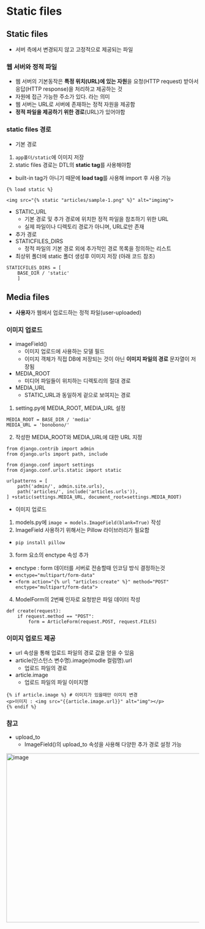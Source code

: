 # Static files
## Static files
- 서버 측에서 변경되지 않고 고정적으로 제공되는 파일
### 웹 서버와 정적 파일
- 웹 서버의 기본동작은 **특정 위치(URL)에 있는 자원**을 요청(HTTP request) 받아서 응답(HTTP response)을 처리하고 제공하는 것
- 자원에 접근 가능한 주소가 있다. 라는 의미
- 웹 서버는 URL로 서버에 존재하는 정적 자원을 제공함
- **정적 파일을 제공하기 위한 경로**(URL)가 있어야함
### static files 경로
- 기본 경로
1. `app폴더/static`에 이미지 저장
2. static files 경로는 DTL의 **static tag**를 사용해야함
  - built-in tag가 아니기 때문에 **load tag**를 사용해 import 후 사용 가능
 ```
{% load static %}

<img src="{% static "articles/sample-1.png" %}" alt="imgimg">
 ```
  - STATIC_URL
    - 기본 경로 및 추가 경로에 위치한 정적 파일을 참조하기 위한 URL
    - 실제 파일이나 디렉토리 경로가 아니며, URL로만 존재
- 추가 경로
- STATICFILES_DIRS
  - 정적 파일의 기본 경로 외에 추가적인 경로 목록을 정의하는 리스트
- 최상위 폴더에 static 폴더 생성후 이미지 저장 (아래 코드 참조)
```
STATICFILES_DIRS = [
    BASE_DIR / 'static'
    ]
```
## Media files
- **사용자**가 웹에서 업로드하는 정적 파일(user-uploaded)
### 이미지 업로드
- imageField()
  - 이미지 업로드에 사용하는 모델 필드
  - 이미지 객체가 직접 DB에 저장되는 것이 아닌 **이미지 파일의 경로** 문자열이 저장됨
- MEDIA_ROOT
  - 미디어 파일들이 위치하는 디렉토리의 절대 경로
- MEDIA_URL
  - STATIC_URL과 동일하게 겉으로 보여지는 경로
1. setting.py에 MEDIA_ROOT, MEDIA_URL 설정
```
MEDIA_ROOT = BASE_DIR / 'media'
MEDIA_URL = 'bonobono/'
```
2. 작성한 MEDIA_ROOT와 MEDIA_URL에 대한 URL 지정
```
from django.contrib import admin
from django.urls import path, include

from django.conf import settings
from django.conf.urls.static import static

urlpatterns = [
    path('admin/', admin.site.urls),
    path('articles/', include('articles.urls')),
] +static(settings.MEDIA_URL, document_root=settings.MEDIA_ROOT)
```
- 이미지 업로드
1. models.py에 `image = models.ImageField(blank=True)` 작성
2. ImageField 사용하기 위해서는 Pillow 라이브러리가 필요함
  - `pip install pillow`
3. form 요소의 enctype 속성 추가
  - enctype : form 데이터를 서버로 전송할때 인코딩 방식 결정하는것
  - `enctype="multipart/form-data"`
  - `<form action="{% url "articles:create" %}" method="POST" enctype="multipart/form-data">`
4. ModelForm의 2번째 인자로 요청받은 파일 데이터 작성
```
def create(request):
    if request.method == "POST":
        form = ArticleForm(request.POST, request.FILES)
```
### 이미지 업로드 제공
- url 속성을 통해 업로드 파일의 경로 값을 얻을 수 있음
- article(인스턴스 변수명).image(modle 컬럼명).url
  - 업로드 파일의 경로
- article.image
  - 업로드 파일의 파일 이미지명
```
{% if article.image %} # 이미지가 있을때만 이미지 변경
<p>이미지 : <img src="{{article.image.url}}" alt="img"></p>
{% endif %}
```
### 참고
- upload_to
  - ImageField()의 upload_to 속성을 사용해 다양한 추가 경로 설정 가능
<img width="797" height="441" alt="image" src="https://github.com/user-attachments/assets/13cd9590-a955-42a2-a619-f28636006f8a" />

